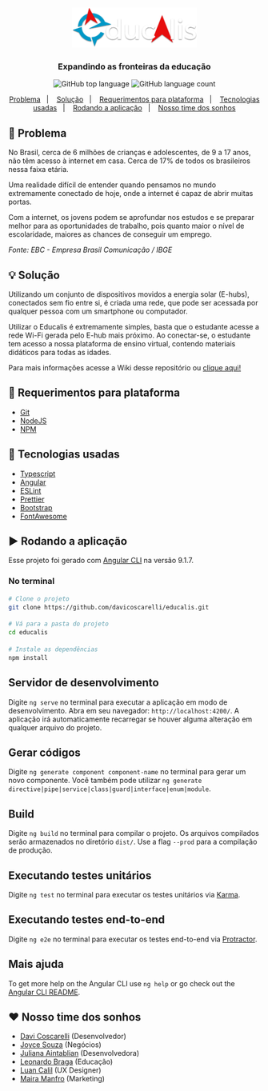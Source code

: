 <h2 align="center"> 
<img alt="Educalis logo" title="#Educalis" src="src/assets/img/readme/logo.png" width="250px" />
<h3 align="center">Expandindo as fronteiras da educação</h3>
</h2>

<p align="center">
  <img alt="GitHub top language" src="https://img.shields.io/github/languages/top/davicoscarelli/educalis">
  <img alt="GitHub language count" src="https://img.shields.io/github/languages/count/davicoscarelli/educalis">
</p>


<p align="center">
  <a href="#rotating_light-Problema">Problema</a>&nbsp;&nbsp;&nbsp;|&nbsp;&nbsp;&nbsp;
  <a href="#bulb-Solução">Solução</a>&nbsp;&nbsp;&nbsp;|&nbsp;&nbsp;&nbsp;
  <a href="#construction-Requerimentos-para-plataforma">Requerimentos para plataforma</a>&nbsp;&nbsp;&nbsp;|&nbsp;&nbsp;&nbsp;
  <a href="#rocket-Tecnologias-usadas">Tecnologias usadas</a>&nbsp;&nbsp;&nbsp;|&nbsp;&nbsp;&nbsp;
  <a href="#arrow_forward-Rodando-a-aplicação">Rodando a aplicação</a>&nbsp;&nbsp;&nbsp;|&nbsp;&nbsp;&nbsp;
  <a href="#heart-Nosso-time-dos-sonhos">Nosso time dos sonhos</a>
</p>

## :rotating_light: Problema

No Brasil, cerca de 6 milhões de crianças e adolescentes, de 9 a 17 anos, não têm acesso à internet em casa. Cerca de 17% de todos os brasileiros nessa faixa etária.

Uma realidade difícil de entender quando pensamos no mundo extremamente conectado de hoje, onde a internet é capaz de abrir muitas portas.

Com a internet, os jovens podem se aprofundar nos estudos e se preparar melhor para as oportunidades de trabalho, pois quanto maior o nível de escolaridade, maiores as chances de conseguir um emprego.

<i>Fonte: EBC - Empresa Brasil Comunicação / IBGE</i>

## :bulb: Solução

Utilizando um conjunto de dispositivos movidos a energia solar (E-hubs), conectados sem fio entre si, é criada uma rede, que pode ser acessada por qualquer pessoa com um smartphone 
ou computador. 

Utilizar o Educalis é extremamente simples, basta que o estudante acesse a rede Wi-Fi gerada pelo E-hub mais próximo. Ao conectar-se, o estudante tem acesso a nossa plataforma de ensino virtual, contendo materiais didáticos para todas as idades. 

Para mais informações acesse a Wiki desse repositório ou [clique aqui!](https://github.com/davicoscarelli/educalis/wiki/Mesh-Web-Server)


## :construction: Requerimentos para plataforma 
 
- [Git](https://git-scm.com/)
- [NodeJS](https://nodejs.org/en/)
- [NPM](https://www.npmjs.com/)

## :rocket: Tecnologias usadas

-  [Typescript](https://www.typescriptlang.org/)
-  [Angular](https://angular.io/)
-  [ESLint](https://eslint.org/)
-  [Prettier](https://prettier.io/)
-  [Bootstrap](https://getbootstrap.com/)
-  [FontAwesome](https://fontawesome.com/)

## :arrow_forward: Rodando a aplicação

Esse projeto foi gerado com [Angular CLI](https://github.com/angular/angular-cli) na versão 9.1.7.

### No terminal 

```sh
# Clone o projeto
git clone https://github.com/davicoscarelli/educalis.git

# Vá para a pasta do projeto
cd educalis

# Instale as dependências
npm install

```

## Servidor de desenvolvimento

Digite `ng serve` no terminal para executar a aplicação em modo de desenvolvimento. Abra em seu navegador: `http://localhost:4200/`. A aplicação irá automaticamente recarregar se houver alguma alteração em qualquer arquivo do projeto.

## Gerar códigos

Digite `ng generate component component-name` no terminal para gerar um novo componente. Você também pode utilizar `ng generate directive|pipe|service|class|guard|interface|enum|module`.

## Build

Digite `ng build` no terminal para compilar o projeto. Os arquivos compilados serão armazenados no diretório `dist/`. Use a flag `--prod` para a compilação de produção.

## Executando testes unitários

Digite `ng test` no terminal para executar os testes unitários via [Karma](https://karma-runner.github.io).

## Executando testes end-to-end

Digite `ng e2e` no terminal para executar os testes end-to-end via [Protractor](http://www.protractortest.org/).

## Mais ajuda

To get more help on the Angular CLI use `ng help` or go check out the [Angular CLI README](https://github.com/angular/angular-cli/blob/master/README.md).


## :heart: Nosso time dos sonhos

- [Davi Coscarelli](https://www.linkedin.com/in/davicoscarelli) (Desenvolvedor)
- [Joyce Souza](https://www.linkedin.com/in/joyce-souza-04819523/) (Negócios)
- [Juliana Aintablian](https://www.linkedin.com/in/juliana-aintablian/) (Desenvolvedora)
- [Leonardo Braga](https://www.linkedin.com/in/leonardobbarcelos/) (Educação)
- [Luan Calil](https://www.linkedin.com/in/luancalil/) (UX Designer)
- [Maira Manfro](https://www.linkedin.com/in/maira-gazzi-manfro-a1a7b4192/) (Marketing)
